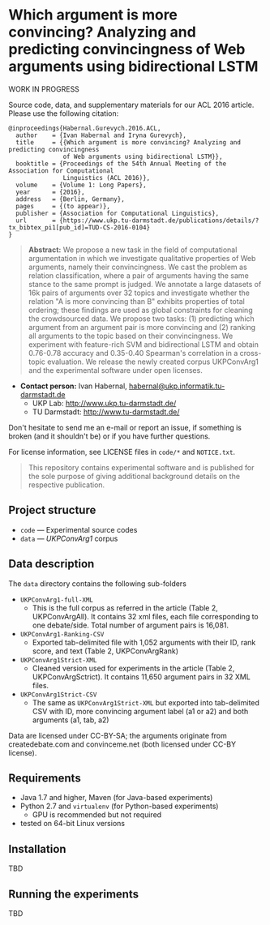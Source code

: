 # Which argument is more convincing? Analyzing and predicting convincingness of Web arguments using bidirectional LSTM

WORK IN PROGRESS

Source code, data, and supplementary materials for our ACL 2016 article. Please use the following citation:

```
@inproceedings{Habernal.Gurevych.2016.ACL,
  author    = {Ivan Habernal and Iryna Gurevych},
  title     = {{Which argument is more convincing? Analyzing and predicting convincingness
               of Web arguments using bidirectional LSTM}},
  booktitle = {Proceedings of the 54th Annual Meeting of the Association for Computational
               Linguistics (ACL 2016)},
  volume    = {Volume 1: Long Papers},
  year      = {2016},
  address   = {Berlin, Germany},
  pages     = {(to appear)},
  publisher = {Association for Computational Linguistics},
  url       = {https://www.ukp.tu-darmstadt.de/publications/details/?tx_bibtex_pi1[pub_id]=TUD-CS-2016-0104}
}
```

> **Abstract:** We propose a new task in the field of computational argumentation in which we
investigate qualitative properties of Web arguments, namely their convincingness. We cast the
problem as relation classification, where a pair of arguments having the same stance to the same
prompt is judged. We annotate a large datasets of 16k pairs of arguments over 32 topics and
investigate whether the relation "A is more convincing than B" exhibits properties of total
ordering; these findings are used as global constraints for cleaning the crowdsourced data.
We propose two tasks: (1) predicting which argument from an argument pair is more convincing and
(2) ranking all arguments to the topic based on their convincingness. We experiment with
feature-rich SVM and bidirectional LSTM and obtain 0.76-0.78 accuracy and 0.35-0.40 Spearman's
correlation in a cross-topic evaluation. We release the newly created corpus UKPConvArg1 and the
experimental software under open licenses.


* **Contact person:** Ivan Habernal, habernal@ukp.informatik.tu-darmstadt.de
    * UKP Lab: http://www.ukp.tu-darmstadt.de/
    * TU Darmstadt: http://www.tu-darmstadt.de/

Don't hesitate to send me an e-mail or report an issue, if something is broken (and it shouldn't be) or if you have further questions.

For license information, see LICENSE files in `code/*` and `NOTICE.txt`.

> This repository contains experimental software and is published for the sole purpose of giving additional background details on the respective publication. 

## Project structure

* `code` &mdash; Experimental source codes
* `data` &mdash; *UKPConvArg1* corpus

## Data description

The `data` directory contains the following sub-folders

* `UKPConvArg1-full-XML`
    * This is the full corpus as referred in the article (Table 2, UKPConvArgAll). It contains 32 xml files, each file corresponding to one debate/side. Total number of argument pairs is 16,081. 
* `UKPConvArg1-Ranking-CSV`
    * Exported tab-delimited file with 1,052 arguments with their ID, rank score, and text (Table 2, UKPConvArgRank)
* `UKPConvArg1Strict-XML`
    * Cleaned version used for experiments in the article (Table 2, UKPConvArgSctrict). It contains 11,650 argument pairs in 32 XML files.
* `UKPConvArg1Strict-CSV`
    * The same as `UKPConvArg1Strict-XML` but exported into tab-delimited CSV with ID, more convincing argument label (a1 or a2) and both arguments (a1, tab, a2)

Data are licensed under CC-BY-SA; the arguments originate from createdebate.com and convinceme.net (both licensed under CC-BY license).

## Requirements

* Java 1.7 and higher, Maven (for Java-based experiments)
* Python 2.7 and `virtualenv` (for Python-based experiments)
    * GPU is recommended but not required
* tested on 64-bit Linux versions

## Installation

TBD

## Running the experiments

TBD